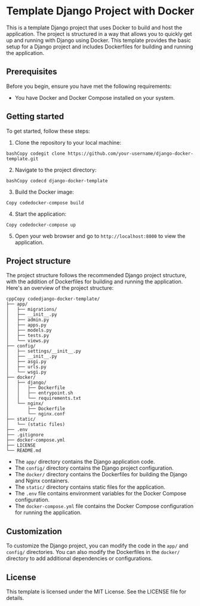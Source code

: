 Template Django Project with Docker
===================================

This is a template Django project that uses Docker to build and host the application. The project is structured in a way that allows you to quickly get up and running with Django using Docker. This template provides the basic setup for a Django project and includes Dockerfiles for building and running the application.

Prerequisites
-------------

Before you begin, ensure you have met the following requirements:

- You have Docker and Docker Compose installed on your system.

Getting started
---------------

To get started, follow these steps:

1. Clone the repository to your local machine:

```
bashCopy codegit clone https://github.com/your-username/django-docker-template.git

```

2. Navigate to the project directory:

```
bashCopy codecd django-docker-template

```

3. Build the Docker image:

```
Copy codedocker-compose build

```

4. Start the application:

```
Copy codedocker-compose up

```

5. Open your web browser and go to `http://localhost:8000` to view the application.

Project structure
-----------------

The project structure follows the recommended Django project structure, with the addition of Dockerfiles for building and running the application. Here's an overview of the project structure:

```
cppCopy codedjango-docker-template/
├── app/
│   ├── migrations/
│   ├── __init__.py
│   ├── admin.py
│   ├── apps.py
│   ├── models.py
│   ├── tests.py
│   └── views.py
├── config/
│   ├── settings/__init__.py
│   ├── __init__.py
│   ├── asgi.py
│   ├── urls.py
│   └── wsgi.py
├── docker/
│   ├── django/
│   │   ├── Dockerfile
│   │   ├── entrypoint.sh
│   │   └── requirements.txt
│   └── nginx/
│       ├── Dockerfile
│       └── nginx.conf
├── static/
│   └── (static files)
├── .env
├── .gitignore
├── docker-compose.yml
├── LICENSE
└── README.md

```

- The `app/` directory contains the Django application code.
- The `config/` directory contains the Django project configuration.
- The `docker/` directory contains the Dockerfiles for building the Django and Nginx containers.
- The `static/` directory contains static files for the application.
- The `.env` file contains environment variables for the Docker Compose configuration.
- The `docker-compose.yml` file contains the Docker Compose configuration for running the application.

Customization
-------------

To customize the Django project, you can modify the code in the `app/` and `config/` directories. You can also modify the Dockerfiles in the `docker/` directory to add additional dependencies or configurations.

License
-------

This template is licensed under the MIT License. See the LICENSE file for details.
